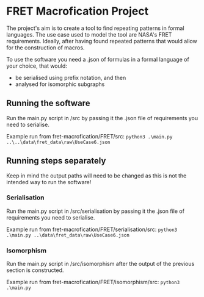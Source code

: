 # FRET Macrofication Project

The project's aim is to create a tool to find repeating patterns in formal languages. The use case used to model the tool are NASA's FRET requirements. Ideally, after having found repeated patterns that would allow for the construction of macros. 

To use the software you need a .json of formulas in a formal language of your choice, that would:
- be serialised using prefix notation, and then
- analysed for isomorphic subgraphs

## Running the software
Run the main.py script in /src by passing it the .json file of requirements you need to serialise.

Example run from fret-macrofication/FRET/src: `python3 .\main.py ..\..\data\fret_data\raw\UseCase6.json`

## Running steps separately
Keep in mind the output paths will need to be changed as this is not the intended way to run the software!

### Serialisation
Run the main.py script in /src/serialisation by passing it the .json file of requirements you need to serialise.

Example run from fret-macrofication/FRET/serialisation/src: `python3 .\main.py ..\data\fret_data\raw\UseCase6.json`

### Isomorphism
Run the main.py script in /src/isomorphism after the output of the previous section is constructed.

Example run from fret-macrofication/FRET/isomorphism/src: `python3 .\main.py`
